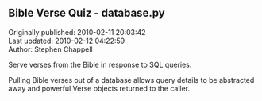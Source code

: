 ## Bible Verse Quiz - database.py  
Originally published: 2010-02-11 20:03:42  
Last updated: 2010-02-12 04:22:59  
Author: Stephen Chappell  
  
Serve verses from the Bible in response to SQL queries.

Pulling Bible verses out of a database allows query details to be
abstracted away and powerful Verse objects returned to the caller.